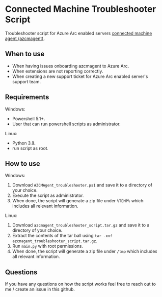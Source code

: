 # Connected Machine Troubleshooter Script
Troubleshooter script for Azure Arc enabled servers [connected machine agent (azcmagent)](https://docs.microsoft.com/en-us/azure/azure-arc/servers/agent-overview).

## When to use
* When having issues onboarding azcmagent to Azure Arc.
* When extensions are not reporting correctly.
* When creating a new support ticket for Azure Arc enabled server's support team.

## Requirements
Windows:
* Powershell 5.1+.
* User that can run powershell scripts as administrator.

Linux:
* Python 3.8.
* run script as root.

## How to use
Windows:
1. Download `AZCMAgent_troubleshooter.ps1` and save it to a directory of your choice.
2. Execute the script as administrator.
3. When done, the script will generate a zip file under `%TEMP%` which includes all relevant information.

Linux:
1. Download `azcmagent_troubleshooter_script.tar.gz` and save it to a directory of your choice.
2. Extract the contents of the tar ball using `tar -xvf azcmagent_troubleshooter_script.tar.gz`.
3. Run `main.py` with root permissions.
4. When done, the script will generate a zip file under `/tmp` which includes all relevant information.

## Questions
If you have any questions on how the script works feel free to reach out to me / create an issue in this github.
